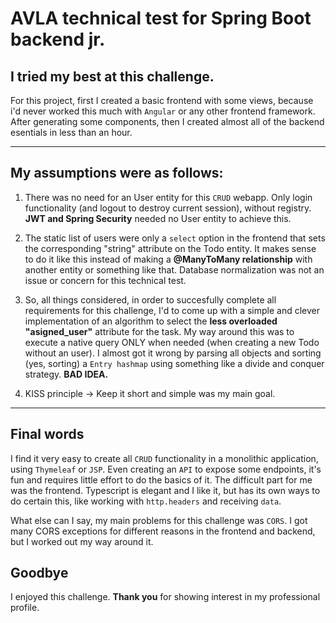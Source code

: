 # AVLA technical test for Spring Boot backend jr.

## I tried my best at this challenge. 

For this project, first I created a basic frontend with some views, because i'd never worked this much with `Angular` or any other frontend framework. After generating some components, then I created almost all of the backend esentials in less than an hour.

---

## My assumptions were as follows:

1. There was no need for an User entity for this `CRUD` webapp. Only login functionality (and logout to destroy current session), without registry. **JWT and Spring Security** needed no User entity to achieve this.


2. The static list of users were only a `select` option in the frontend that sets the corresponding "string" attribute on the Todo entity. It makes sense to do it like this instead of making a **@ManyToMany relationship** with another entity or something like that. Database normalization was not an issue or concern for this technical test.


3. So, all things considered, in order to succesfully complete all requirements for this challenge, I'd to come up with a simple and clever implementation of an algorithm to select the **less overloaded "asigned_user"** attribute for the task. My way around this was to execute a native query ONLY when needed (when creating a new Todo without an user). I almost got it wrong by parsing all objects and sorting (yes, sorting) a `Entry hashmap` using something like a divide and conquer strategy. **BAD IDEA.**

4. KISS principle -> Keep it short and simple was my main goal.

---

## Final words

I find it very easy to create all `CRUD` functionality in a monolithic application, using `Thymeleaf` or `JSP`. Even creating an `API` to expose some endpoints, it's fun and requires little effort to do the basics of it. The difficult part for me was the frontend. Typescript is elegant and I like it, but has its own ways to do certain this, like working with `http.headers` and receiving `data`. 

What else can I say, my main problems for this challenge was `CORS`. I got many CORS exceptions for different reasons in the frontend and backend, but I worked out my way around it.


## Goodbye

I enjoyed this challenge. **Thank you** for showing interest in my professional profile. 


